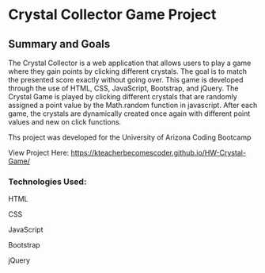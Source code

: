 # Crystal Collector Game Project

## Summary and Goals

The Crystal Collector is a web application that allows users to play a game where they gain points by clicking different crystals.  The goal is to match the presented score exactly without going over. This game is developed through the use of HTML, CSS, JavaScript, Bootstrap, and jQuery. The Crystal Game is played by clicking different crystals that are randomly assigned a point value by the Math.random function in javascript. After each game, the crystals are dynamically created once again with different point values and new on click functions.

Ths project was developed for the University of Arizona Coding Bootcamp

View Project Here:   https://kteacherbecomescoder.github.io/HW-Crystal-Game/


### Technologies Used:
HTML

CSS

JavaScript

Bootstrap

jQuery




